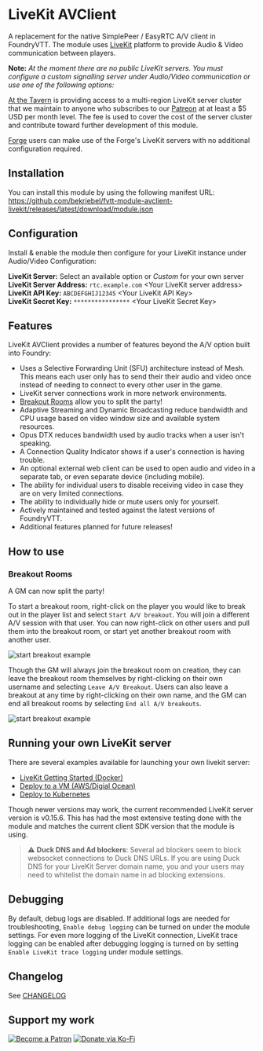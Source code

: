 # LiveKit AVClient

A replacement for the native SimplePeer / EasyRTC A/V client in FoundryVTT. The module uses [LiveKit](https://livekit.io/) platform to provide Audio & Video communication between players.

**Note:** _At the moment there are no public LiveKit servers. You must configure a custom signalling server under Audio/Video communication or use one of the following options:_

[At the Tavern](https://tavern.at) is providing access to a multi-region LiveKit server cluster that we maintain to anyone who subscribes to our [Patreon](https://www.patreon.com/bekit) at at least a $5 USD per month level. The fee is used to cover the cost of the server cluster and contribute toward further development of this module.

[Forge](https://forge-vtt.com/) users can make use of the Forge's LiveKit servers with no additional configuration required.

## Installation

You can install this module by using the following manifest URL: https://github.com/bekriebel/fvtt-module-avclient-livekit/releases/latest/download/module.json

## Configuration

Install & enable the module then configure for your LiveKit instance under Audio/Video Configuration:

**LiveKit Server:** Select an available option or _Custom_ for your own server  
**LiveKit Server Address:** `rtc.example.com` \<Your LiveKit server address\>  
**LiveKit API Key:** `ABCDEFGHIJ12345` \<Your LiveKit API Key>  
**LiveKit Secret Key:** `****************` \<Your LiveKit Secret Key\>

## Features

LiveKit AVClient provides a number of features beyond the A/V option built into Foundry:

- Uses a Selective Forwarding Unit (SFU) architecture instead of Mesh. This means each user only has to send their their audio and video once instead of needing to connect to every other user in the game.
- LiveKit server connections work in more network environments.
- [Breakout Rooms](#breakout-rooms) allow you to split the party!
- Adaptive Streaming and Dynamic Broadcasting reduce bandwidth and CPU usage based on video window size and available system resources.
- Opus DTX reduces bandwidth used by audio tracks when a user isn't speaking.
- A Connection Quality Indicator shows if a user's connection is having trouble.
- An optional external web client can be used to open audio and video in a separate tab, or even separate device (including mobile).
- The ability for individual users to disable receiving video in case they are on very limited connections.
- The ability to individually hide or mute users only for yourself.
- Actively maintained and tested against the latest versions of FoundryVTT.
- Additional features planned for future releases!

## How to use

### **Breakout Rooms**

A GM can now split the party!

To start a breakout room, right-click on the player you would like to break out in the player list and select `Start A/V breakout`. You will join a different A/V session with that user. You can now right-click on other users and pull them into the breakout room, or start yet another breakout room with another user.

![start breakout example](https://raw.githubusercontent.com/bekriebel/fvtt-module-avclient-livekit/main/images/example_start-breakout.png)

Though the GM will always join the breakout room on creation, they can leave the breakout room themselves by right-clicking on their own username and selecting `Leave A/V Breakout`. Users can also leave a breakout at any time by right-clicking on their own name, and the GM can end all breakout rooms by selecting `End all A/V breakouts`.

![start breakout example](https://raw.githubusercontent.com/bekriebel/fvtt-module-avclient-livekit/main/images/example_end-breakout.png)

## Running your own LiveKit server

There are several examples available for launching your own livekit server:

- [LiveKit Getting Started (Docker)](https://docs.livekit.io/guides/getting-started)
- [Deploy to a VM (AWS/Digial Ocean)](https://docs.livekit.io/deploy/vm)
- [Deploy to Kubernetes](https://docs.livekit.io/deploy/kubernetes)

Though newer versions may work, the current recommended LiveKit server version is v0.15.6. This has had the most extensive testing done with the module and matches the current client SDK version that the module is using.

> :warning: **Duck DNS and Ad blockers**: Several ad blockers seem to block websocket connections to Duck DNS URLs. If you are using Duck DNS for your LiveKit Server domain name, you and your users may need to whitelist the domain name in ad blocking extensions.

## Debugging

By default, debug logs are disabled. If additional logs are needed for troubleshooting, `Enable debug logging` can be turned on under the module settings. For even more logging of the LiveKit connection, LiveKit trace logging can be enabled after debugging logging is turned on by setting `Enable LiveKit trace logging` under module settings.

## Changelog

See [CHANGELOG](/CHANGELOG.md)

## Support my work

[![Become a Patron](https://img.shields.io/badge/support-patreon-orange.svg?logo=patreon)](https://www.patreon.com/bekit)
[![Donate via Ko-Fi](https://img.shields.io/badge/donate-ko--fi-red.svg?logo=ko-fi)](https://ko-fi.com/bekit)
